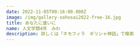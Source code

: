 ```yaml
---
date: 2022-11-05T00:16:00.000Z
image: /img/gallery-sohosai2022-free-16.jpg
title: あなたに逢いに
name: 人文学類4年　みわ
description: 詳しくは「ネモフィラ　ギリシャ神話」で検索
---
```

